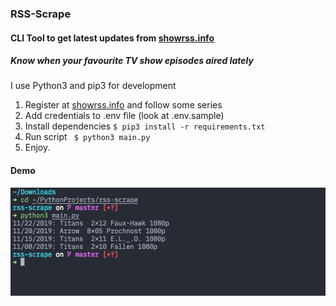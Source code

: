 ### RSS-Scrape

#### CLI Tool to get latest updates from  [showrss.info](showrss.info)
##### Know when your favourite TV show episodes aired lately

<p>I use Python3 and pip3 for development</p>

1. Register at [showrss.info](showrss.info) and follow some series
2. Add credentials to .env file (look at .env.sample)
3. Install dependencies ```$ pip3 install -r requirements.txt```
4. Run script ``` $ python3 main.py```
5. Enjoy.

#### Demo
![](demo.png)